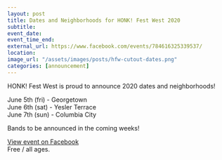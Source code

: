 ```yaml
---
layout: post
title: Dates and Neighborhoods for HONK! Fest West 2020
subtitle: 
event_date:
event_time_end: 
external_url: https://www.facebook.com/events/784616325339537/
location: 
image_url: "/assets/images/posts/hfw-cutout-dates.png"
categories: [announcement]
---
```


HONK! Fest West is proud to announce 2020 dates and neighborhoods!

June 5th (fri) - Georgetown<br/>
June 6th (sat) - Yesler Terrace<br/>
June 7th (sun) - Columbia City<br/>

Bands to be announced in the coming weeks!

<a href="https://www.facebook.com/events/784616325339537/">View event on Facebook</a>
<br/>
Free / all ages.